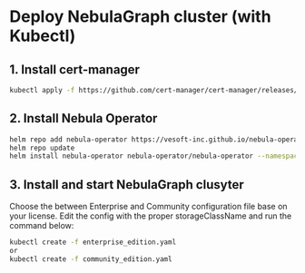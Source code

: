 # Deploy NebulaGraph cluster (with Kubectl)

## 1. Install cert-manager

```bash
kubectl apply -f https://github.com/cert-manager/cert-manager/releases/download/v1.9.1/cert-manager.yaml
```

## 2. Install Nebula Operator

```bash
helm repo add nebula-operator https://vesoft-inc.github.io/nebula-operator/charts
helm repo update
helm install nebula-operator nebula-operator/nebula-operator --namespace=<namespace_name> --version=${chart_version}
```

## 3. Install and start NebulaGraph clusyter

Choose the between Enterprise and Community configuration file base on your license. Edit the config with the proper storageClassName and run the command below:

```bash
kubectl create -f enterprise_edition.yaml
or
kubectl create -f community_edition.yaml
```

